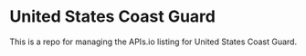 # United States Coast Guard
This is a repo for managing the APIs.io listing for United States Coast Guard.
